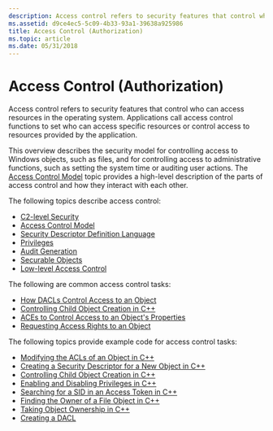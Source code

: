 ```yaml
---
description: Access control refers to security features that control who can access resources in the operating system. Applications call access control functions to set who can access specific resources or control access to resources provided by the application.
ms.assetid: d9ce4ec5-5c09-4b33-93a1-39638a925986
title: Access Control (Authorization)
ms.topic: article
ms.date: 05/31/2018
---
```


# Access Control (Authorization)

Access control refers to security features that control who can access resources in the operating system. Applications call access control functions to set who can access specific resources or control access to resources provided by the application.

This overview describes the security model for controlling access to Windows objects, such as files, and for controlling access to administrative functions, such as setting the system time or auditing user actions. The [Access Control Model](access-control-model.md) topic provides a high-level description of the parts of access control and how they interact with each other.

The following topics describe access control:

-   [C2-level Security](c2-level-security.md)
-   [Access Control Model](access-control-model.md)
-   [Security Descriptor Definition Language](security-descriptor-definition-language.md)
-   [Privileges](privileges.md)
-   [Audit Generation](audit-generation.md)
-   [Securable Objects](securable-objects.md)
-   [Low-level Access Control](low-level-access-control.md)

The following are common access control tasks:

-   [How DACLs Control Access to an Object](how-dacls-control-access-to-an-object.md)
-   [Controlling Child Object Creation in C++](controlling-child-object-creation-in-c--.md)
-   [ACEs to Control Access to an Object's Properties](aces-to-control-access-to-an-object-s-properties.md)
-   [Requesting Access Rights to an Object](requesting-access-rights-to-an-object.md)

The following topics provide example code for access control tasks:

-   [Modifying the ACLs of an Object in C++](modifying-the-acls-of-an-object-in-c--.md)
-   [Creating a Security Descriptor for a New Object in C++](creating-a-security-descriptor-for-a-new-object-in-c--.md)
-   [Controlling Child Object Creation in C++](controlling-child-object-creation-in-c--.md)
-   [Enabling and Disabling Privileges in C++](enabling-and-disabling-privileges-in-c--.md)
-   [Searching for a SID in an Access Token in C++](searching-for-a-sid-in-an-access-token-in-c--.md)
-   [Finding the Owner of a File Object in C++](finding-the-owner-of-a-file-object-in-c--.md)
-   [Taking Object Ownership in C++](taking-object-ownership-in-c--.md)
-   [Creating a DACL](/windows/desktop/SecBP/creating-a-dacl)

 

 
